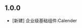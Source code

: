 <!--
 * @Author: lipeng 1162423147@qq.com
 * @Date: 2023-09-23 18:37:25
 * @LastEditors: lipeng 1162423147@qq.com
 * @LastEditTime: 2023-09-23 18:43:46
 * @FilePath: /phoenix_calendar/CHANGELOG.md
 * @Description: 这是默认设置,请设置`customMade`, 打开koroFileHeader查看配置 进行设置: https://github.com/OBKoro1/koro1FileHeader/wiki/%E9%85%8D%E7%BD%AE
-->
## 1.0.0

* [新建] 企业级基础组件:Calender